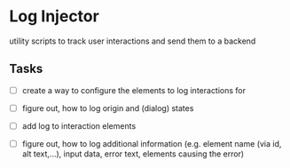 # Log Injector
utility scripts to track user interactions and send them to a backend
## Tasks
- [ ] create a way to configure the elements to log interactions for
- [ ] figure out, how to log origin and (dialog) states
- [ ] add log to interaction elements
- [ ] figure out, how to log additional information (e.g. element name (via id, alt text,...), input data, error text, elements causing the error)

